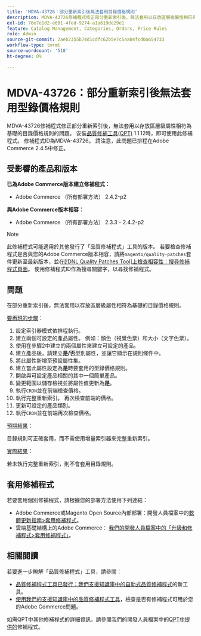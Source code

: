 ```yaml
---
title: 'MDVA-43726：部分重新索引後無法套用目錄價格規則'
description: MDVA-43726修補程式修正部分重新索引後，無法套用以存放區層級屬性相符為基礎的目錄價格規則的問題。 安裝[Quality Patches Tool (QPT)](/help/announcements/adobe-commerce-announcements/magento-quality-patches-released-new-tool-to-self-serve-quality-patches.md) 1.1.12後，即可使用此修補程式。 修補程式ID為MDVA-43726。 請注意，此問題已排程在Adobe Commerce 2.4.5中修正。
exl-id: 70e7e1d2-e601-4fed-9274-a1a619de29e1
feature: Catalog Management, Categories, Orders, Price Rules
role: Admin
source-git-commit: 2aeb2355b74d1cdfc62b5e7c5aa04fcd0a654733
workflow-type: tm+mt
source-wordcount: '518'
ht-degree: 0%

---
```


# MDVA-43726：部分重新索引後無法套用型錄價格規則

MDVA-43726修補程式修正部分重新索引後，無法套用以存放區層級屬性相符為基礎的目錄價格規則的問題。 安裝[品質修補工具(QPT)](/help/announcements/adobe-commerce-announcements/magento-quality-patches-released-new-tool-to-self-serve-quality-patches.md) 1.1.12時，即可使用此修補程式。 修補程式ID為MDVA-43726。 請注意，此問題已排程在Adobe Commerce 2.4.5中修正。

## 受影響的產品和版本

**已為Adobe Commerce版本建立修補程式：**

* Adobe Commerce （所有部署方法） 2.4.2-p2

**與Adobe Commerce版本相容：**

* Adobe Commerce （所有部署方法） 2.3.3 - 2.4.2-p2

>[!NOTE]
>
>此修補程式可能適用於其他發行了「品質修補程式」工具的版本。 若要檢查修補程式是否與您的Adobe Commerce版本相容，請將`magento/quality-patches`套件更新至最新版本，並在[[!DNL Quality Patches Tool]上檢查相容性：搜尋修補程式頁面](https://experienceleague.adobe.com/tools/commerce-quality-patches/index.html)。 使用修補程式ID作為搜尋關鍵字，以尋找修補程式。

## 問題

在部分重新索引後，無法套用以存放區層級屬性相符為基礎的目錄價格規則。

<u>要再現的步驟</u>：

1. 設定索引器模式依排程執行。
1. 建立兩個可設定的產品屬性。 例如：顏色（視覺色票）和大小（文字色票）。
1. 使用在步驟2中建立的兩個屬性來建立可設定的產品。
1. 建立產品後，請建立&#x200B;**是/否**&#x200B;型別屬性，並讓它顯示在規則條件中。
1. 將此屬性新增至預設屬性集。
1. 建立當此屬性設定為&#x200B;**是**&#x200B;時要套用的型錄價格規則。
1. 開啟與可設定產品相關的其中一個簡單產品。
1. 變更範圍以儲存檢視並將屬性值更新為&#x200B;**是**。
1. 執行`CRON`並在前端檢查價格。
1. 執行完整重新索引。 再次檢查前端的價格。
1. 更新可設定的產品類別。
1. 執行`CRON`並在前端再次檢查價格。

<u>預期結果</u>：

目錄規則可正確套用，而不需使用增量索引器來完整重新索引。

<u>實際結果</u>：

若未執行完整重新索引，則不會套用目錄規則。

## 套用修補程式

若要套用個別修補程式，請根據您的部署方法使用下列連結：

* Adobe Commerce或Magento Open Source內部部署：開發人員檔案中的[軟體更新指南>套用修補程式](https://experienceleague.adobe.com/en/docs/commerce-operations/tools/quality-patches-tool/usage)。
* 雲端基礎結構上的Adobe Commerce： [我們的開發人員檔案中的「升級和修補程式>套用修補程式」](https://experienceleague.adobe.com/en/docs/commerce-cloud-service/user-guide/develop/upgrade/apply-patches)。

## 相關閱讀

若要進一步瞭解「品質修補程式」工具，請參閱：

* [品質修補程式工具已發行：我們支援知識庫中的自助式品質修補程式](/help/announcements/adobe-commerce-announcements/magento-quality-patches-released-new-tool-to-self-serve-quality-patches.md)的新工具。
* [使用我們的支援知識庫中的品質修補程式工具](/help/support-tools/patches-available-in-qpt-tool/check-patch-for-magento-issue-with-magento-quality-patches.md)，檢查是否有修補程式可用於您的Adobe Commerce問題。

如需QPT中其他修補程式的詳細資訊，請參閱我們的開發人員檔案中的[QPT中提供的](https://experienceleague.adobe.com/tools/commerce-quality-patches/index.html)修補程式。
